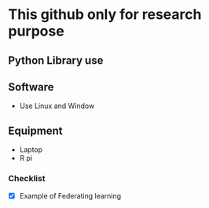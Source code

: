 # This github only for research purpose

## Python Library use


## Software
- Use Linux and Window
## Equipment
- Laptop 
- R pi
### Checklist
- [x] Example of Federating learning  
